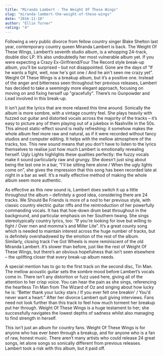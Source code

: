 ```yaml
---
title: "Miranda Lambert - The Weight Of These Wings"
slug: "miranda-lambert-the-weight-of-these-wings"
date: "2016-11-18"
author: "Ellie Turner"
rating: "4"
---
```


Following a very public divorce from fellow country singer Blake Shelton last year, contemporary country queen Miranda Lambert is back. The Weight Of These Wings, Lambert’s seventh studio album, is a whopping 24-track, double disc LP. It’s also undoubtedly her most vulnerable album yet. If you were expecting a Crazy Ex-Girlfriend/Four The Record style break-up album, you’ll be surprised – but not disappointed. Gone are the days of “If he wants a fight, well, now he's got one / And he ain't seen me crazy yet”. Weight Of These Wings is a breakup album, but it’s a positive one. Instead of the anger and bitterness seen throughout her previous releases, Lambert has decided to take a seemingly more elegant approach, focusing on moving on and fixing herself up "gracefully". There’s no Gunpowder and Lead involved in this break-up.

It isn’t just the lyrics that are more relaxed this time around. Sonically the album is more sombre, with a vintage country feel. She plays heavily with fuzzed out guitar and distorted vocals across the majority of the tracks – it’s easy to picture any of them playing out of a jukebox in Nashville in the 50s. This almost static-effect sound is really refreshing: it somehow makes the whole album feel more raw and natural, as if it were recorded without fancy studios and computer editing. It helps with the mellow atmosphere of the tracks, too. This new sound means that you don’t have to listen to the lyrics themselves to realise just how much Lambert is emotionally revealing herself. Ugly Lights highlights these qualities perfectly: the fuzzy vocals make it sound particularly raw and grungy. She doesn’t just sing about being the last one in a bar, “I'll be sitting here alone / When the ugly lights come on”, she gives the impression that this song has been recorded late at night in a bar as well. It’s a really effective method of making the whole album seem more authentic.

As effective as this new sound is, Lambert does switch it up a little throughout the album – definitely a good idea, considering there are 24 tracks. We Should Be Friends is more of a nod to her previous style, with classic country electric guitar riffs and the reintroduction of her powerfully commanding vocals. It has that hoe-down drum beat throughout in the background, and particular emphasis on her Southern twang. She sings stereotypically country lyrics, too: “If you're looking for love but willing to fight / Over men and momma's and Miller Lite”. It’s a great county song which is needed to maintain interest across the huge number of tracks, but is definitely overshadowed by the emotion of the rest of the album. Similarly, closing track I’ve Got Wheels is more reminiscent of the old Miranda Lambert. It’s slower than before, just like the rest of Weight Of These Wings, but there’s an obvious hopefulness that isn’t seen elsewhere – the uplifting closer that every break-up album needs.

A special mention has to go to the first track on the second disc, Tin Man. The mellow acoustic guitar sets the sombre mood before Lambert’s vocals come in. There isn’t any distortion or fuzz used here, giving all of the attention to her crisp voice. You can hear the pain as she sings, referencing the heartless Tin Man from The Wizard of Oz and singing about how lucky he is: “Better thank your lucky stars / If you ever felt one breakin' / You'd never want a heart.” After her divorce Lambert quit giving interviews. Fans need not look further than this track to feel how much torment her breakup put her through. Weight Of These Wings is a huge testament to her; she successfully navigates the lowest depths of sadness whilst also managing to find strength in herself.

This isn’t just an album for country fans. Weight Of These Wings is for anyone who has ever been through a breakup, and for anyone who is a fan of raw, honest music. There aren’t many artists who could release 24 great songs, let alone songs so sonically different from previous releases. Lambert took a risk with this album, but it paid off.
